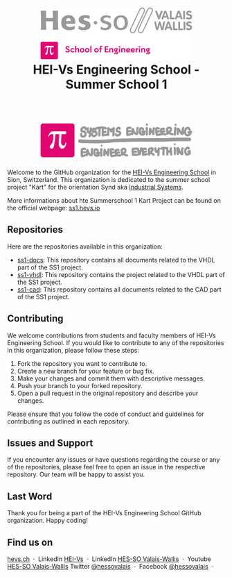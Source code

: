 <h1 align="center">
  <br>
  <img src="./../img/hei-en.png" alt="HEI-Vs Logo" width="350">
  <br>
  HEI-Vs Engineering School - Summer School 1
  <br>
</h1>
<h1 align="center">
  <br>
  <img src="./../img/synd-light.png" alt="Industrial Systems Logo" width="350">
  <br>
</h1>


Welcome to the GitHub organization for the [HEI-Vs Engineering School](https://hevs.ch/synd) in Sion, Switzerland. This organization is dedicated to the summer school project "Kart" for the orientation Synd aka [Industrial Systems](https://hevs.ch/synd).

More informations about hte Summerschool 1 Kart Project can be found on the official webpage: [ss1.hevs.io](https://ss1.hevs.io)

## Repositories

Here are the repositories available in this organization:

- [ss1-docs](https://github.com/hei-synd-ss1/ss1-docs): This repository contains all documents related to the VHDL part of the SS1 project.
- [ss1-vhdl](https://github.com/hei-synd-ss1/ss1-vhdl): This repository contains the project related to the VHDL part of the SS1 project.
- [ss1-cad](https://github.com/hei-synd-ss1/ss1-cad): This repository contains all documents related to the CAD part of the SS1 project.

## Contributing

We welcome contributions from students and faculty members of HEI-Vs Engineering School. If you would like to contribute to any of the repositories in this organization, please follow these steps:

1. Fork the repository you want to contribute to.
2. Create a new branch for your feature or bug fix.
3. Make your changes and commit them with descriptive messages.
4. Push your branch to your forked repository.
5. Open a pull request in the original repository and describe your changes.

Please ensure that you follow the code of conduct and guidelines for contributing as outlined in each repository.

## Issues and Support

If you encounter any issues or have questions regarding the course or any of the repositories, please feel free to open an issue in the respective repository. Our team will be happy to assist you.

## Last Word

Thank you for being a part of the HEI-Vs Engineering School GitHub organization. Happy coding!

## Find us on

[hevs.ch](https://www.hevs.ch/synd) &nbsp;&middot;&nbsp;
LinkedIn [HEI-Vs](https://www.linkedin.com/showcase/school-of-engineering-valais-wallis/) &nbsp;&middot;&nbsp;
LinkedIn [HES-SO Valais-Wallis](https://www.linkedin.com/groups/104343/) &nbsp;&middot;&nbsp;
Youtube [HES-SO Valais-Wallis](https://www.youtube.com/user/HESSOVS)
Twitter [@hessovalais](https://twitter.com/hessovalais) &nbsp;&middot;&nbsp;
Facebook [@hessovalais](https://www.facebook.com/hessovalais) &nbsp;&middot;&nbsp;
